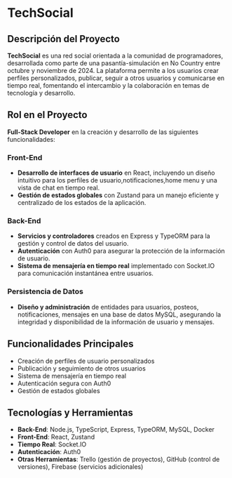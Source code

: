 # TechSocial

## Descripción del Proyecto
**TechSocial** es una red social orientada a la comunidad de programadores, desarrollada como parte de una pasantía-simulación en No Country entre octubre y noviembre de 2024. La plataforma permite a los usuarios crear perfiles personalizados, publicar, seguir a otros usuarios y comunicarse en tiempo real, fomentando el intercambio y la colaboración en temas de tecnología y desarrollo.

## Rol en el Proyecto
**Full-Stack Developer** en la creación y desarrollo de las siguientes funcionalidades:

### Front-End
- **Desarrollo de interfaces de usuario** en React, incluyendo un diseño intuitivo para los perfiles de usuario,notificaciones,home menu y una vista de chat en tiempo real.
- **Gestión de estados globales** con Zustand para un manejo eficiente y centralizado de los estados de la aplicación.

### Back-End
- **Servicios y controladores** creados en Express y TypeORM para la gestión y control de datos del usuario.
- **Autenticación** con Auth0 para asegurar la protección de la información de usuario.
- **Sistema de mensajería en tiempo real** implementado con Socket.IO para comunicación instantánea entre usuarios.

### Persistencia de Datos
- **Diseño y administración** de entidades para usuarios, posteos, notificaciones, mensajes en una base de datos MySQL, asegurando la integridad y disponibilidad de la información de usuario y mensajes.

## Funcionalidades Principales
- Creación de perfiles de usuario personalizados
- Publicación y seguimiento de otros usuarios
- Sistema de mensajería en tiempo real
- Autenticación segura con Auth0
- Gestión de estados globales

## Tecnologías y Herramientas
- **Back-End**: Node.js, TypeScript, Express, TypeORM, MySQL, Docker
- **Front-End**: React, Zustand
- **Tiempo Real**: Socket.IO
- **Autenticación**: Auth0
- **Otras Herramientas**: Trello (gestión de proyectos), GitHub (control de versiones), Firebase (servicios adicionales)
